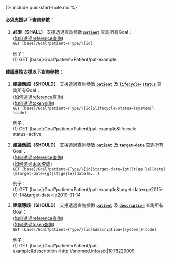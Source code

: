 {% include quickstart-note.md %}

#### 必須支援以下查詢參數：

1. **必須（SHALL）** 支援透過查詢參數 **[`patient`](SearchParameter-Goal-patient.html)** 查詢所有Goal：               
    ([如何透過reference查詢](http://hl7.org/fhir/R4/search.html#reference))    
    `GET [base]/Goal?patient={Type/}[id]`

    例子：  
      (1) GET [base]/Goal?patient=Patient/pat-example

#### 建議應該支援以下查詢參數：

1. **建議應該（SHOULD）** 支援透過查詢參數 **[`patient`](SearchParameter-Goal-patient.html)** 及 **[`lifecycle-status`](SearchParameter-Goal-lifecycle-status.html)** 查詢所有Goal：               
    ([如何透過reference查詢](http://hl7.org/fhir/R4/search.html#reference))    
    ([如何透過token查詢](http://hl7.org/fhir/R4/search.html#token))  
    `GET [base]/Goal?patient={Type/}[id]&lifecycle-status={system|}[code]`

    例子：  
      (1) GET [base]/Goal?patient=Patient/pat-example&lifecycle-status=active


2. **建議應該（SHOULD）** 支援透過查詢參數 **[`patient`](SearchParameter-Goal-patient.html)** 及 **[`target-date`](SearchParameter-Goal-target-date.html)** 查詢所有Goal：               
    ([如何透過reference查詢](http://hl7.org/fhir/R4/search.html#reference))    
    ([如何透過date查詢](http://hl7.org/fhir/R4/search.html#date))   
    `GET [base]/Goal?patient={Type/}[id]&target-date={gt|lt|ge|le}[date]{&target-date={gt|lt|ge|le}[date]&...}`

    例子：  
      (1) GET [base]/Goal?patient=Patient/pat-example&target-date=ge2015-01-14&target-date=le2019-01-14

3. **建議應該（SHOULD）** 支援透過查詢參數 **[`patient`](SearchParameter-Goal-patient.html)** 及 **[`description`](SearchParameter-Goal-description.html)** 查詢所有Goal：               
    ([如何透過reference查詢](http://hl7.org/fhir/R4/search.html#reference))    
    ([如何透過token查詢](http://hl7.org/fhir/R4/search.html#token))  
    `GET [base]/Goal?patient={Type/}[id]&description={system|}[code]`

    例子：  
      (1) GET [base]/Goal?patient=Patient/pat-example&description=http://snomed.info/sct|1078229009